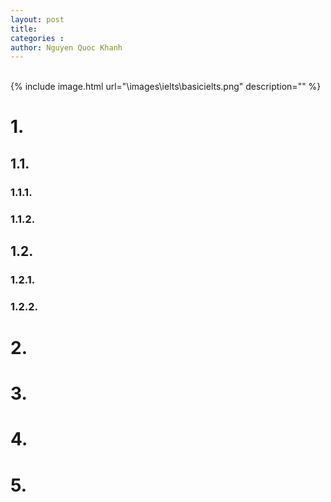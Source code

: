 ```yaml
---
layout: post
title: 
categories : 
author: Nguyen Quoc Khanh
---
```


<br>
{% include image.html url="\images\ielts\basicielts.png" description="" %}

# 1.
## 1.1.
### 1.1.1.
### 1.1.2.
## 1.2.
### 1.2.1.
### 1.2.2.
# 2.
# 3.
# 4.
# 5.